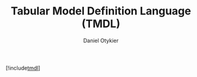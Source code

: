 ﻿---
uid: tmdl-common
title: Tabular Model Definition Language (TMDL)
author: Daniel Otykier
updated: 2023-05-22
applies_to:
  versions:
    - version: 2.x
    - version: 3.x
---
[!include[tmdl](~/content/te3/features/tmdl.md)]